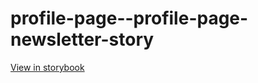 # profile-page--profile-page-newsletter-story

[View in storybook](https://raw.githack.com/Independent-Digital-News-and-Media-Ltd/standard-pwamp-sb/PR-450-sb/index.html?path=/story/profile-page--profile-page-newsletter-story)